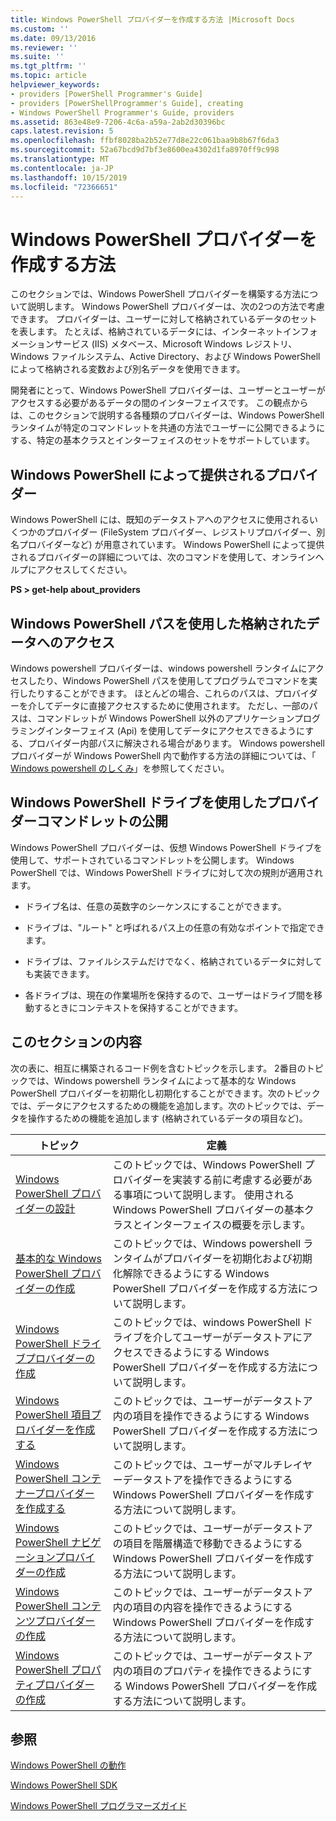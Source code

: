 ```yaml
---
title: Windows PowerShell プロバイダーを作成する方法 |Microsoft Docs
ms.custom: ''
ms.date: 09/13/2016
ms.reviewer: ''
ms.suite: ''
ms.tgt_pltfrm: ''
ms.topic: article
helpviewer_keywords:
- providers [PowerShell Programmer's Guide]
- providers [PowerShellProgrammer's Guide], creating
- Windows PowerShell Programmer's Guide, providers
ms.assetid: 863e48e9-7206-4c6a-a59a-2ab2d30396bc
caps.latest.revision: 5
ms.openlocfilehash: ffbf8028ba2b52e77d8e22c061baa9b8b67f6da3
ms.sourcegitcommit: 52a67bcd9d7bf3e8600ea4302d1fa8970ff9c998
ms.translationtype: MT
ms.contentlocale: ja-JP
ms.lasthandoff: 10/15/2019
ms.locfileid: "72366651"
---
```

# <a name="how-to-create-a-windows-powershell-provider"></a>Windows PowerShell プロバイダーを作成する方法

このセクションでは、Windows PowerShell プロバイダーを構築する方法について説明します。 Windows PowerShell プロバイダーは、次の2つの方法で考慮できます。 プロバイダーは、ユーザーに対して格納されているデータのセットを表します。 たとえば、格納されているデータには、インターネットインフォメーションサービス (IIS) メタベース、Microsoft Windows レジストリ、Windows ファイルシステム、Active Directory、および Windows PowerShell によって格納される変数および別名データを使用できます。

開発者にとって、Windows PowerShell プロバイダーは、ユーザーとユーザーがアクセスする必要があるデータの間のインターフェイスです。 この観点からは、このセクションで説明する各種類のプロバイダーは、Windows PowerShell ランタイムが特定のコマンドレットを共通の方法でユーザーに公開できるようにする、特定の基本クラスとインターフェイスのセットをサポートしています。

## <a name="providers-provided-by-windows-powershell"></a>Windows PowerShell によって提供されるプロバイダー

Windows PowerShell には、既知のデータストアへのアクセスに使用されるいくつかのプロバイダー (FileSystem プロバイダー、レジストリプロバイダー、別名プロバイダーなど) が用意されています。 Windows PowerShell によって提供されるプロバイダーの詳細については、次のコマンドを使用して、オンラインヘルプにアクセスしてください。

**PS > get-help about_providers**

## <a name="accessing-the-stored-data-using-windows-powershell-paths"></a>Windows PowerShell パスを使用した格納されたデータへのアクセス

Windows powershell プロバイダーは、windows powershell ランタイムにアクセスしたり、Windows PowerShell パスを使用してプログラムでコマンドを実行したりすることができます。 ほとんどの場合、これらのパスは、プロバイダーを介してデータに直接アクセスするために使用されます。 ただし、一部のパスは、コマンドレットが Windows PowerShell 以外のアプリケーションプログラミングインターフェイス (Api) を使用してデータにアクセスできるようにする、プロバイダー内部パスに解決される場合があります。 Windows powershell プロバイダーが Windows PowerShell 内で動作する方法の詳細については、「 [Windows powershell のしくみ](https://msdn.microsoft.com/en-us/ced30e23-10af-4700-8933-49873bd84d58)」を参照してください。

## <a name="exposing-provider-cmdlets-using-windows-powershell-drives"></a>Windows PowerShell ドライブを使用したプロバイダーコマンドレットの公開

Windows PowerShell プロバイダーは、仮想 Windows PowerShell ドライブを使用して、サポートされているコマンドレットを公開します。 Windows PowerShell では、Windows PowerShell ドライブに対して次の規則が適用されます。

- ドライブ名は、任意の英数字のシーケンスにすることができます。

- ドライブは、"ルート" と呼ばれるパス上の任意の有効なポイントで指定できます。

- ドライブは、ファイルシステムだけでなく、格納されているデータに対しても実装できます。

- 各ドライブは、現在の作業場所を保持するので、ユーザーはドライブ間を移動するときにコンテキストを保持することができます。

## <a name="in-this-section"></a>このセクションの内容

次の表に、相互に構築されるコード例を含むトピックを示します。 2番目のトピックでは、Windows powershell ランタイムによって基本的な Windows PowerShell プロバイダーを初期化し初期化することができます。次のトピックでは、データにアクセスするための機能を追加します。次のトピックでは、データを操作するための機能を追加します (格納されているデータの項目など)。

|トピック|定義|
|-----------|----------------|
|[Windows PowerShell プロバイダーの設計](./designing-your-windows-powershell-provider.md)|このトピックでは、Windows PowerShell プロバイダーを実装する前に考慮する必要がある事項について説明します。 使用される Windows PowerShell プロバイダーの基本クラスとインターフェイスの概要を示します。|
|[基本的な Windows PowerShell プロバイダーの作成](./creating-a-basic-windows-powershell-provider.md)|このトピックでは、Windows powershell ランタイムがプロバイダーを初期化および初期化解除できるようにする Windows PowerShell プロバイダーを作成する方法について説明します。|
|[Windows PowerShell ドライブプロバイダーの作成](./creating-a-windows-powershell-drive-provider.md)|このトピックでは、windows PowerShell ドライブを介してユーザーがデータストアにアクセスできるようにする Windows PowerShell プロバイダーを作成する方法について説明します。|
|[Windows PowerShell 項目プロバイダーを作成する](./creating-a-windows-powershell-item-provider.md)|このトピックでは、ユーザーがデータストア内の項目を操作できるようにする Windows PowerShell プロバイダーを作成する方法について説明します。|
|[Windows PowerShell コンテナープロバイダーを作成する](./creating-a-windows-powershell-container-provider.md)|このトピックでは、ユーザーがマルチレイヤーデータストアを操作できるようにする Windows PowerShell プロバイダーを作成する方法について説明します。|
|[Windows PowerShell ナビゲーションプロバイダーの作成](./creating-a-windows-powershell-navigation-provider.md)|このトピックでは、ユーザーがデータストアの項目を階層構造で移動できるようにする Windows PowerShell プロバイダーを作成する方法について説明します。|
|[Windows PowerShell コンテンツプロバイダーの作成](./creating-a-windows-powershell-content-provider.md)|このトピックでは、ユーザーがデータストア内の項目の内容を操作できるようにする Windows PowerShell プロバイダーを作成する方法について説明します。|
|[Windows PowerShell プロパティプロバイダーの作成](./creating-a-windows-powershell-property-provider.md)|このトピックでは、ユーザーがデータストア内の項目のプロパティを操作できるようにする Windows PowerShell プロバイダーを作成する方法について説明します。|

## <a name="see-also"></a>参照

[Windows PowerShell の動作](https://msdn.microsoft.com/en-us/ced30e23-10af-4700-8933-49873bd84d58)

[Windows PowerShell SDK](../windows-powershell-reference.md)

[Windows PowerShell プログラマーズガイド](./windows-powershell-programmer-s-guide.md)
